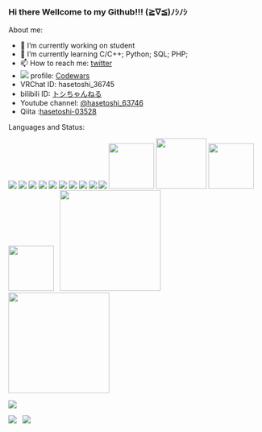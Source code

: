 ### Hi there Wellcome to my Github!!! (≧∇≦)ﾉｼﾉｼ

About me:
- 🔭 I’m currently working on student
- 🌱 I’m currently learning C/C++; Python; SQL; PHP;
- 📫 How to reach me: [twitter](https://twitter.com/hasetoshi_05214)
- ![](https://cdn.icon-icons.com/icons2/2530/PNG/96/codewars_button_icon_151901.png) profile: [Codewars](https://www.codewars.com/users/hasetoshi-03528)
- VRChat ID: hasetoshi_36745
- bilibili ID: [トシちゃんねる](https://b23.tv/KziRMwq)
- Youtube channel: [@hasetoshi_63746](https://www.youtube.com/@hasetoshi_63746/videos)
- Qiita :[hasetoshi-03528](https://qiita.com/hasetoshi-03528)


<h align="left">Languages and Status:</h3>

![](https://cdn.icon-icons.com/icons2/2107/PNG/96/file_type_vscode_icon_130084.png)
![](https://cdn.icon-icons.com/icons2/2107/PNG/96/file_type_python_icon_130221.png)
![](https://cdn.icon-icons.com/icons2/2108/PNG/96/php_icon_130857.png)
![](https://cdn.icon-icons.com/icons2/2107/PNG/96/file_type_powershell_icon_130243.png)
![](https://cdn.icon-icons.com/icons2/2108/PNG/96/javascript_icon_130900.png)
![](https://cdn.icon-icons.com/icons2/2415/PNG/96/c_original_logo_icon_146611.png)
![](https://cdn.icon-icons.com/icons2/2107/PNG/96/file_type_cpp_icon_130670.png)
![](https://cdn.icon-icons.com/icons2/2107/PNG/96/file_type_html_icon_130541.png)
![](https://cdn.icon-icons.com/icons2/2415/PNG/96/mysql_original_wordmark_logo_icon_146417.png)
![](https://cdn.icon-icons.com/icons2/70/PNG/96/ubuntu_14143.png)
<img src="https://www.codewars.com/packs/assets/logo-square-red-big-dark-text.2e091298.png" width="90px">
<img src="https://img.icons8.com/color/2x/windows-logo.png" width="100px">
<img src="https://play-lh.googleusercontent.com/C1tISqYgtW_ejAmnGzvepbaYt7NJLagPelCZ_lzNv06RJPQgBx1_q3VX67z9wc48EgY" width="90px">
&nbsp;
<img src="https://scrapbox.io/api/pages/icons/qiitan/icon" width="90px">
&nbsp;
<img src="https://vtuber-love.com/wp-content/uploads/2018/05/header.jpg" width="200">
&nbsp;
<img src="https://www.daiho-c.co.jp/daiho-c/wp-content/uploads/2021/02/youtube%E3%82%A2%E3%82%A4%E3%82%B3%E3%83%B3.png" width="200">


![](http://github-profile-summary-cards.vercel.app/api/cards/profile-details?username=hasetoshi-03528&theme=github_dark)

![](http://github-profile-summary-cards.vercel.app/api/cards/repos-per-language?username=hasetoshi-03528&theme=github_dark)
&nbsp;
![](http://github-profile-summary-cards.vercel.app/api/cards/most-commit-language?username=hasetoshi-03528&theme=github_dark)
